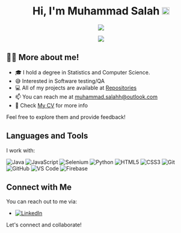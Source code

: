 <h1 align="center">Hi, I'm Muhammad Salah <img src="https://media.giphy.com/media/hvRJCLFzcasrR4ia7z/giphy.gif" width="20"></h1>

<p align="center">
  <a href="https://github.com/jaypavasiya"><img src="https://readme-typing-svg.herokuapp.com?lines=Software+Testing+Engineer;ISTQB-FL%20|%20ISTQB-AT%20%20Certified%20&center=true&width=500&height=50"></a>
</p>


<div align="center">
  <img src= "https://media.giphy.com/media/HteV6g0QTNxp6/giphy.gif?cid=790b761190b6p455fgcksdudql07ymbfwd8eh0s9y6wpuxf7&ep=v1_gifs_search&rid=giphy.gif&ct=g"></img>
</div>

## 👨‍💻 More about me!

- 🎓 I hold a degree in Statistics and Computer Science.
- :sweat_smile: Interested in Software testing/QA
- 💻 All of my projects are available at [Repositories](https://github.com/muhammadsalah7?tab=repositories)
- 📫 You can reach me at muhammad.salahh@outlook.com
- 📄 Check [My CV](https://drive.google.com/file/d/1uUccQmwhli2xEybahvnW2xLB4LggZz4Q/view?usp=sharing) for more info

Feel free to explore them and provide feedback!



## Languages and Tools

I work with:

![Java](https://img.shields.io/badge/-Java-007396?style=flat-square&logo=java&logoColor=white)
![JavaScript](https://img.shields.io/badge/-JavaScript-F7DF1E?style=flat-square&logo=javascript&logoColor=black)
![Selenium](https://img.shields.io/badge/-Selenium-43B02A?style=flat-square&logo=selenium&logoColor=white)
![Python](https://img.shields.io/badge/-Python-3776AB?style=flat-square&logo=python&logoColor=white)
![HTML5](https://img.shields.io/badge/-HTML5-E34F26?style=flat-square&logo=html5&logoColor=white)
![CSS3](https://img.shields.io/badge/-CSS3-1572B6?style=flat-square&logo=css3&logoColor=white)
![Git](https://img.shields.io/badge/-Git-F05032?style=flat-square&logo=git&logoColor=white)
![GitHub](https://img.shields.io/badge/-GitHub-181717?style=flat-square&logo=github&logoColor=white)
![VS Code](https://img.shields.io/badge/-VS%20Code-007ACC?style=flat-square&logo=visual-studio-code&logoColor=white)
![Firebase](https://img.shields.io/badge/-Firebase-FFCA28?style=flat-square&logo=firebase&logoColor=black)




## Connect with Me
You can reach out to me via:
- [![LinkedIn](https://img.shields.io/badge/-LinkedIn-0077B5?style=flat-square&logo=linkedin&logoColor=white)](https://www.linkedin.com/in/muhammad-salah-b64315204/)
  
Let's connect and collaborate!
